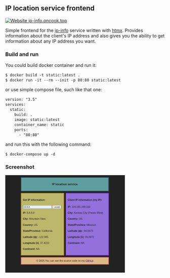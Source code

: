 ## IP location service frontend
[![Website ip-info.oncook.top](https://img.shields.io/website-up-down-green-red/https/ip-info.oncook.top.svg)](https://ip-info.oncook.top)

Simple frontend for the [ip-info](https://github.com/streamdp/ip-info) service written with [htmx](https://htmx.org/). 
Provides information about the client's IP address and also gives you the ability to get
information about any IP address you want.

### Build and run
You could build docker container and run it:
```shell
$ docker build -t static:latest .
$ docker run -it --rm --init -p 80:80 static:latest
```
or use simple compose file, such like that one:
```shell
version: "3.5"
services:
  static:
    build: .
    image: static:latest
    container_name: static
    ports:
      - "80:80"
```
and run this with the following command:
```shell
$ docker-compose up -d
```
### Screenshot

<div style="align-content: center" style="width: 100%">
   <img style="width: 75%" src="assets/index.png" alt="ip location service screenshot">
</div>
